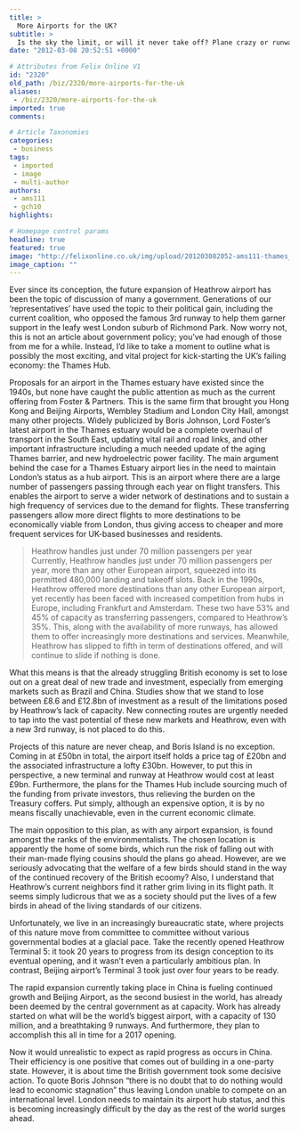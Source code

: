 ```yaml
---
title: >
  More Airports for the UK?
subtitle: >
  Is the sky the limit, or will it never take off? Plane crazy or runway success?
date: "2012-03-08 20:52:51 +0000"

# Attributes from Felix Online V1
id: "2320"
old_path: /biz/2320/more-airports-for-the-uk
aliases:
 - /biz/2320/more-airports-for-the-uk
imported: true
comments:

# Article Taxonomies
categories:
 - business
tags:
 - imported
 - image
 - multi-author
authors:
 - ams111
 - gch10
highlights:

# Homepage control params
headline: true
featured: true
image: "http://felixonline.co.uk/img/upload/201203082052-ams111-thames_hub_vision22-1.jpg"
image_caption: ""
---
```


Ever since its conception, the future expansion of Heathrow airport has been the topic of discussion of many a government. Generations of our ‘representatives’ have used the topic to their political gain, including the current coalition, who opposed the famous 3rd runway to help them garner support in the leafy west London suburb of Richmond Park. Now worry not, this is not an article about government policy; you’ve had enough of those from me for a while. Instead, I’d like to take a moment to outline what is possibly the most exciting, and vital project for kick-starting the UK’s failing economy: the Thames Hub.

Proposals for an airport in the Thames estuary have existed since the 1940s, but none have caught the public attention as much as the current offering from Foster & Partners. This is the same firm that brought you Hong Kong and Beijing Airports, Wembley Stadium and London City Hall, amongst many other projects. Widely publicized by Boris Johnson, Lord Foster’s latest airport in the Thames estuary would be a complete overhaul of transport in the South East, updating vital rail and road links, and other important infrastructure including a much needed update of the aging Thames barrier, and new hydroelectric power facility. The main argument behind the case for a Thames Estuary airport lies in the need to maintain London’s status as a hub airport. This is an airport where there are a large number of passengers passing through each year on flight transfers. This enables the airport to serve a wider network of destinations and to sustain a high frequency of services due to the demand for flights. These transferring passengers allow more direct flights to more destinations to be economically viable from London, thus giving access to cheaper and more frequent services for UK-based businesses and residents.
> Heathrow handles just under 70 million passengers per year
Currently, Heathrow handles just under 70 million passengers per year, more than any other European airport, squeezed into its permitted 480,000 landing and takeoff slots. Back in the 1990s, Heathrow offered more destinations than any other European airport, yet recently has been faced with increased competition from hubs in Europe, including Frankfurt and Amsterdam. These two have 53% and 45% of capacity as transferring passengers, compared to Heathrow’s 35%. This, along with the availability of more runways, has allowed them to offer increasingly more destinations and services. Meanwhile, Heathrow has slipped to fifth in term of destinations offered, and will continue to slide if nothing is done.

What this means is that the already struggling British economy is set to lose out on a great deal of new trade and investment, especially from emerging markets such as Brazil and China. Studies show that we stand to lose between £8.6 and £12.8bn of investment as a result of the limitations posed by Heathrow’s lack of capacity. New connecting routes are urgently needed to tap into the vast potential of these new markets and Heathrow, even with a new 3rd runway, is not placed to do this.

Projects of this nature are never cheap, and Boris Island is no exception. Coming in at £50bn in total, the airport itself holds a price tag of £20bn and the associated infrastructure a lofty £30bn. However, to put this in perspective, a new terminal and runway at Heathrow would cost at least £9bn. Furthermore, the plans for the Thames Hub include sourcing much of the funding from private investors, thus relieving the burden on the Treasury coffers. Put simply, although an expensive option, it is by no means fiscally unachievable, even in the current economic climate.

The main opposition to this plan, as with any airport expansion, is found amongst the ranks of the environmentalists. The chosen location is apparently the home of some birds, which run the risk of falling out with their man-made flying cousins should the plans go ahead. However, are we seriously advocating that the welfare of a few birds should stand in the way of the continued recovery of the British ecoomy? Also, I understand that Heathrow’s current neighbors find it rather grim living in its flight path. It seems simply ludicrous that we as a society should put the lives of a few birds in ahead of the living standards of our citizens.

Unfortunately, we live in an increasingly bureaucratic state, where projects of this nature move from committee to committee without various governmental bodies at a glacial pace. Take the recently opened Heathrow Terminal 5: it took 20 years to progress from its design conception to its eventual opening, and it wasn’t even a particularly ambitious plan. In contrast, Beijing airport’s Terminal 3 took just over four years to be ready.

The rapid expansion currently taking place in China is fueling continued growth and Beijing Airport, as the second busiest in the world, has already been deemed by the central government as at capacity. Work has already started on what will be the world’s biggest airport, with a capacity of 130 million, and a breathtaking 9 runways. And furthermore, they plan to accomplish this all in time for a 2017 opening.

Now it would unrealistic to expect as rapid progress as occurs in China. Their efficiency is one positive that comes out of building in a one-party state. However, it is about time the British government took some decisive action. To quote Boris Johnson “there is no doubt that to do nothing would lead to economic stagnation” thus leaving London unable to compete on an international level. London needs to maintain its airport hub status, and this is becoming increasingly difficult by the day as the rest of the world surges ahead.
